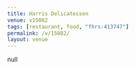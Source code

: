 ```yaml
---
title: Harris Delicatessen
venue: v15082
tags: [restaurant, food, "fhrs:413747"]
permalink: /v/15082/
layout: venue
---
```

null